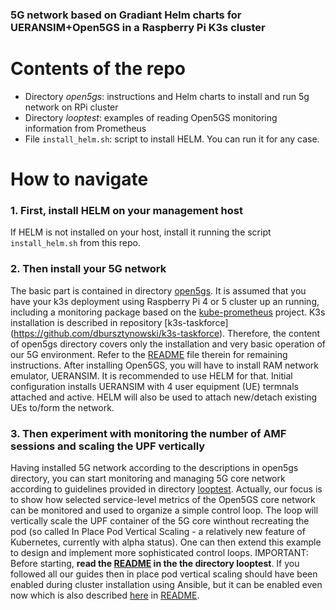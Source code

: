 ### 5G network based on Gradiant Helm charts for UERANSIM+Open5GS in a Raspberry Pi K3s cluster

# Contents of the repo

- Directory _open5gs_: instructions and Helm charts to install and run 5g network on RPi cluster
- Directory _looptest_: examples of reading Open5GS monitoring information from Prometheus
- File `install_helm.sh`: script to install HELM. You can run it for any case.

# How to navigate

### 1. First, install HELM on your management host

If HELM is not installed on your host, install it running the script ```install_helm.sh``` from this repo.

### 2. Then install your 5G network

The basic part is contained in directory [open5gs](./open5gs). It is assumed that you have your k3s deployment using Raspberry Pi 4 or 5 cluster up an running, including a monitoring package based on the [kube-prometheus](https://github.com/prometheus-operator/kube-prometheus) project. K3s installation is described in repository [k3s-taskforce\](https://github.com/dbursztynowski/k3s-taskforce). Therefore, the content of open5gs directory covers only the installation and very basic operation of our 5G environment. Refer to the [README](...) file therein for remaining instructions. After installing Open5GS, you will have to install RAM network emulator, UERANSIM. It is recommended to use HELM for that. Initial configuration installs UERANSIM with 4 user equipment (UE) termnals attached and active. HELM will also be used to attach new/detach existing UEs to/form the network.

### 3. Then experiment with monitoring the number of AMF sessions and scaling the UPF vertically

Having installed 5G network according to the descriptions in open5gs directory, you can start monitoring and managing 5G core network according to guidelines provided in directory [looptest](./looptest). Actually, our focus is to show how selected service-level metrics of the Open5GS core network can be monitored and used to organize a simple control loop. The loop will vertically scale the UPF container of the 5G core winthout recreating the pod (so called In Place Pod Vertical Scaling - a relatively new feature of Kubernetes, currently with alpha status). One can then extend this example to design and implement more sophisticated control loops. IMPORTANT: Before starting, **read the [README](./looptest/README.md) in the the directory looptest**. If you followed all our guides then in place pod vertical scaling should have been enabled during cluster installation using Ansible, but it can be enabled even now which is also described [here](./looptest/README.md#enable-on-a-running-k3s-cluster) in [README](./looptest/README.md).


